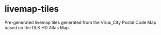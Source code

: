 # livemap-tiles
Pre-generated livemap tiles generated from the Virus_City Postal Code Map based on the DLK HD Atlas Map.
